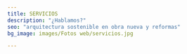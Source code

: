 ```yaml
---
title: SERVICIOS
description: "¿Hablamos?"
seo: "arquitectura sostenible en obra nueva y reformas"
bg_image: images/Fotos web/servicios.jpg

---
```


